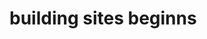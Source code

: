 # building sites beginns

<!DOCTYPE html>
<html lang="de">
  <head>
    <style>
    #aform:hover{
        -webkit-box-shadow: 7px 5px 12px -5px #000000; 
box-shadow: 7px 5px 12px -5px #000000;












    }
    </style>
    
    <script src="js/query.js"></script>
    <link rel="stylesheet" href="css/bootstrap2.css">
    <meta charset="utf-8">
    <meta name="viewport" content="width=device-width, initial-scale=1.0">
    <title>überschrift</title>
  </head>
  <body style = "">
    
    




    <div class="carousel-item">
      <img src="..." alt="...">
      <div class="carousel-caption d-none d-md-block">
        <h5>...</h5>
        <p>...</p>
      </div>
    </div>


    



    
    <nav class="navbar navbar-expand-lg navbar-light bg-light">
      <a class="navbar-brand" href="#">Navbar</a>
      <button class="navbar-toggler" type="button" data-toggle="collapse" data-target="#navbarNav" aria-controls="navbarNav" aria-expanded="false" aria-label="Toggle navigation">
        <span class="navbar-toggler-icon"></span>
      </button>
      <div class="collapse navbar-collapse" id="navbarNav">
        <ul class="navbar-nav">
          <li class="nav-item active">
            <a class="nav-link" href="#">Home <span class="sr-only">(current)</span></a>
          </li>
          <li class="nav-item">
            <a class="nav-link" href="#">Dies können wir Ihnen bieten</a>
          </li>
          <li class="nav-item">
            <a class="nav-link" href="#">Portfolio anfragen stellen</a>
          </li>
          <li class="nav-item">
            <a class="nav-link disabled" href="#" tabindex="-1" aria-disabled="true">Disabled</a>
          </li>
        </ul>
      </div>
    </nav>











    <a href="#" class="btn btn-primary btn-lg disabled" tabindex="-1" role="button" aria-disabled="true">Primary link</a>
    <a href="#" class="btn btn-secondary btn-lg disabled" tabindex="-1" role="button" aria-disabled="true">Link</a>











    <nav class="navbar navbar-light bg-light">
      <form class="form-inline">
        <input class="form-control mr-sm-4" type="search" placeholder="Suche" aria-label="Search">
        <button class="btn btn-outline-success my-2 my-sm-8" type="submit">Search</button>
      </form>
    </nav>









      

<div id = "flexbox" style ="display:flex;flex-direction:row;">
<div id = "sidebar" style = "background-color:rgb(92, 163, 64);"> test -sidebar </div>
<div id = "main" style = "padding : 6%">
      
  










  <button type="button" class="btn btn-primary btn-lg">Large button</button>   <div class="container-fluid">
    ...
  </div>


  
  




  




  <div id="carouselExampleIndicators" class="carousel slide" data-ride="carousel">
    <ol class="carousel-indicators">
      <li data-target="#carouselExampleIndicators" data-slide-to="0" class="active"></li>
      <li data-target="#carouselExampleIndicators" data-slide-to="1"></li>
      <li data-target="#carouselExampleIndicators" data-slide-to="2"></li>
    </ol>
    <div class="carousel-inner">
      <div class="carousel-item active">
        <img class="d-block w-100" src="..." alt="First slide">
      </div>
      <div class="carousel-item">
        <img class="d-block w-100" src="..." alt="Second slide">
      </div>
      <div class="carousel-item">
        <img class="d-block w-100" src="..." alt="Third slide">
      </div>
    </div>
    <a class="carousel-control-prev" href="#carouselExampleIndicators" role="button" data-slide="prev">
      <span class="carousel-control-prev-icon" aria-hidden="true"></span>
      <span class="sr-only">Previous</span>
    </a>
    <a class="carousel-control-next" href="#carouselExampleIndicators" role="button" data-slide="next">
      <span class="carousel-control-next-icon" aria-hidden="true"></span>
      <span class="sr-only">Next</span>
    </a>
  </div>
  






  
  
  
  
  
  
  
  <div class="jumbotron bg-primary">
        <h1>Herzlich Willkommen - Slogan 1</h1>
        <p class="lead">This is a simple hero unit, a simple jumbotron-style component for calling extra attention to featured content or information.</p>
        <hr class="my-4">
        <p>It uses utility classes for typography and spacing to space content out within the larger container.</p>
        <a class="btn btn-primary btn-lg" href="#" role="button">Learn more</a>
      </div>













      <div class="card">
        <div class="card-header">
          Featured
        </div>
        <div class="card-body">
          <h5 class="card-title">Special title treatment</h5>
          <p class="card-text">With supporting text below as a natural lead-in to additional content.</p>
          <a href="#" class="btn btn-primary">Go somewhere</a>
        </div>
      </div>  




  <div id ="cardplay" style="display: flex;flex-direction: row;">

      <div class="card" style="width: 14rem;">
        <img src="..." class="card-img-top" alt="...">
        <div class="card-body">
          <h5 class="card-title">Card title</h5>
          <p class="card-text">Some quick example text to build on the card title and make up the bulk of the card's content.</p>
          <a href="#" class="btn btn-primary">Go somewhere</a>
        </div>
      </div>




















      <style>
        #flexContainer {
           display: flex;
           flex-direction: row;
        }
        .fbox { padding: 4px; background: rgba(220, 220, 220, 0.966) }
     </style>

<div id="carouselExampleSlidesOnly" class="carousel slide" data-ride="carousel">
  <div class="carousel-inner">
    <div class="carousel-item active">
        <img src="..." class="d-block w-100" alt="...">
    </div>
    <div class="carousel-item">
      <img src="..." class="d-block w-100" alt="...">
    </div>
    <div class="carousel-item">
      <img src="..." class="d-block w-100" alt="...">
    </div>
  </div>
</div>





















      <div class="card" style="width: 14rem;">
        <img src="..." class="card-img-top" alt="...">
        <div class="card-body">
          <h5 class="card-title">Card title</h5>
          <p class="card-text">Some quick example text to build on the card title and make up the bulk of the card's content.</p>
          <a href="#" class="btn btn-primary">Go somewhere</a>
        </div>
      </div>

    </p>


      <div class="card" style="width: 14rem;">
        <img src="..." class="card-img-top" alt="...">
        <div class="card-body">
          <h5 class="card-title">Card title</h5>
          <p class="card-text">Some quick example text to build on the card title and make up the bulk of the card's content.</p>
          <a href="#" class="btn btn-primary">Go somewhere</a>
        </div>
      </div>



      <div class="card" style="width: 14rem;">
        <img src="..." class="card-img-top" alt="...">
        <div class="card-body">
          <h5 class="card-title">Card title</h5>
          <p class="card-text">Some quick example text to build on the card title and make up the bulk of the card's content.</p>
          <a href="#" class="btn btn-primary">Go somewhere</a>
        </div>
      </div>



      <div class="card" style="width: 14rem;">
        <img src="..." class="card-img-top" alt="...">
        <div class="card-body">
          <h5 class="card-title">Card title</h5>
          <p class="card-text">Some quick example text to build on the card title and make up the bulk of the card's content.</p>
          <a href="#" class="btn btn-primary">Go somewhere</a>
        </div>
      </div>




      <div class="card" style="width: 14rem;">
        <img src="..." class="card-img-top" alt="...">
        <div class="card-body">
          <h5 class="card-title">Card title</h5>
          <p class="card-text">Some quick example text to build on the card title and make up the bulk of the card's content.</p>
          <a href="#" class="btn btn-primary">Go somewhere</a>
        </div>
      </div>



      <div class="card" style="width: 14rem;">
        <img src="..." class="card-img-top" alt="...">
        <div class="card-body">
          <h5 class="card-title">Card title</h5>
          <p class="card-text">Some quick example text to build on the card title and make up the bulk of the card's content.</p>
          <a href="#" class="btn btn-primary">Go somewhere</a>
        </div>
      </div>



      <div class="card" style="width: 14rem;">
        <img src="..." class="card-img-top" alt="...">
        <div class="card-body">
          <h5 class="card-title">Card title</h5>
          <p class="card-text">Some quick example text to build on the card title and make up the bulk of the card's content.</p>
          <a href="#" class="btn btn-primary">Go somewhere</a>
        </div>
      </div>



      <div class="card" style="width: 14rem;">
        <img src="..." class="card-img-top" alt="...">
        <div class="card-body">
          <h5 class="card-title">Card title</h5>
          <p class="card-text">Some quick example text to build on the card title and make up the bulk of the card's content.</p>
          <a href="#" class="btn btn-primary">Go somewhere</a>
        </div>
      </div>



      <div class="card" style="width: 14rem;">
        <img src="..." class="card-img-top" alt="...">
        <div class="card-body">
          <h5 class="card-title">Card title</h5>
          <p class="card-text">Some quick example text to build on the card title and make up the bulk of the card's content.</p>
          <a href="#" class="btn btn-primary">Go somewhere</a>
        </div>
      </div>




      <div class="card" style="width: 14rem;">
        <img src="..." class="card-img-top" alt="...">
        <div class="card-body">
          <h5 class="card-title">Card title</h5>
          <p class="card-text">Some quick example text to build on the card title and make up the bulk of the card's content.</p>
          <a href="#" class="btn btn-primary">Go somewhere</a>
        </div>
      </div>



      <div class="card" style="width: 14rem;">
        <img src="..." class="card-img-top" alt="...">
        <div class="card-body">
          <h5 class="card-title">Card title</h5>
          <p class="card-text">Some quick example text to build on the card title and make up the bulk of the card's content.</p>
          <a href="#" class="btn btn-primary">Go somewhere</a>
        </div>
      </div>

    </div>




      <form id="aform"style="width: 25%;margin: auto;padding:2%">
        <p class= "display-5">Erhalten Sie Informationen über unseren Newsletter</p>
        <div class="form-group" >
          <label for="exampleInputEmail1">Tragen Sie Ihre E-Mail-Adresse ein!</label>
          <input type="email" class="form-control" id="exampleInputEmail1" aria-describedby="emailHelp">
          <small id="emailHelp" class="form-text text-muted">Wir geben keinerlei Daten an Dritte weiter, dies garantieren wir. We'll never share your email with anyone else.</small>
        </div>
        <div class="form-group">
          <label for="exampleInputPassword1">Wählen Sie Ihr Passwort</label>
          <input type="password" class="form-control" id="exampleInputPassword1">
        </div>
        <div class="form-group form-check">
          <input type="checkbox" class="form-check-input" id="exampleCheck1">
          <label class="form-check-label" for="exampleCheck1">Check me out</label>
        </div>
        <button type="submit" class="btn btn-primary">Submit</button>
      </form>








<div id ="flexlayout" style = "display: flex;flex-direction: row;">
      <div class="row">
        <div class="col-sm-7">
          <div class="card">
            <div class="card-body">
              <h5 class="card-title">Automatisierte Tradingsysteme</h5>
              <p class="card-text">With supporting text below as a natural lead-in to additional content.</p>
              <a href="#" class="btn btn-primary">Go somewhere</a>
            </div>
          </div>
        </div>
        <div class="col-sm-7">
          <div class="card">
            <div class="card-body">
              <h5 class="card-title">Special title treatment</h5>
              <p class="card-text">With supporting text below as a natural lead-in to additional content.</p>
              <a href="#" class="btn btn-primary">Go somewhere</a>
            </div>
          </div>
        </div>
      </div>
  </div>








  </body>
  <script src="js/bootstrap.js"></script>
  
</div>
</div>
  </html>
